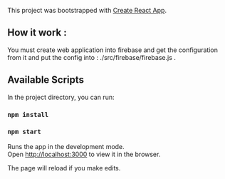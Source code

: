 This project was bootstrapped with [Create React App](https://github.com/facebook/create-react-app).
## How it work : 
You must create web application  into firebase and get the configuration from it and put the config into :   ./src/firebase/firebase.js . 
## Available Scripts

In the project directory, you can run:
### `npm install`

### `npm start`

Runs the app in the development mode.<br>
Open [http://localhost:3000](http://localhost:3000) to view it in the browser.

The page will reload if you make edits.<br>




